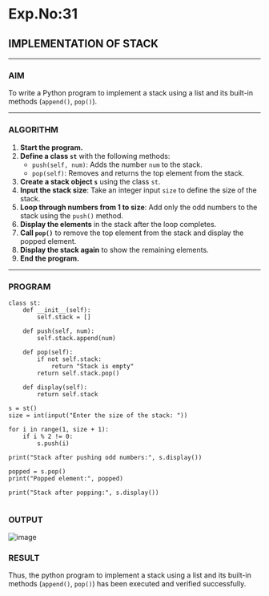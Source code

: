 # Exp.No:31  
## IMPLEMENTATION OF STACK

---

### AIM  
To write a Python program to implement a stack using a list and its built-in methods (`append()`, `pop()`).

---

### ALGORITHM

1. **Start the program.**
2. **Define a class `st`** with the following methods:
   - `push(self, num)`: Adds the number `num` to the stack.
   - `pop(self)`: Removes and returns the top element from the stack.
3. **Create a stack object `s`** using the class `st`.
4. **Input the stack size**: Take an integer input `size` to define the size of the stack.
5. **Loop through numbers from 1 to size**: Add only the odd numbers to the stack using the `push()` method.
6. **Display the elements** in the stack after the loop completes.
7. **Call `pop()`** to remove the top element from the stack and display the popped element.
8. **Display the stack again** to show the remaining elements.
9. **End the program.**

---

### PROGRAM

```
class st:
    def __init__(self):
        self.stack = []

    def push(self, num):
        self.stack.append(num)

    def pop(self):
        if not self.stack:
            return "Stack is empty"
        return self.stack.pop()

    def display(self):
        return self.stack

s = st()
size = int(input("Enter the size of the stack: "))

for i in range(1, size + 1):
    if i % 2 != 0:
        s.push(i)

print("Stack after pushing odd numbers:", s.display())

popped = s.pop()
print("Popped element:", popped)

print("Stack after popping:", s.display())


```
### OUTPUT
![image](https://github.com/user-attachments/assets/c5a2639f-010a-4a12-bf2d-d0d409e6d2b9)

### RESULT
Thus, the python program to implement a stack using a list and its built-in methods (`append()`, `pop()`) has been executed and verified successfully.
